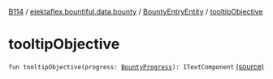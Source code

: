 [B114](../../index.md) / [ejektaflex.bountiful.data.bounty](../index.md) / [BountyEntryEntity](index.md) / [tooltipObjective](./tooltip-objective.md)

# tooltipObjective

`fun tooltipObjective(progress: `[`BountyProgress`](../-bounty-progress/index.md)`): ITextComponent` [(source)](https://github.com/ejektaflex/Bountiful/tree/develop/src/main/kotlin/ejektaflex/bountiful/data/bounty/BountyEntryEntity.kt#L52)